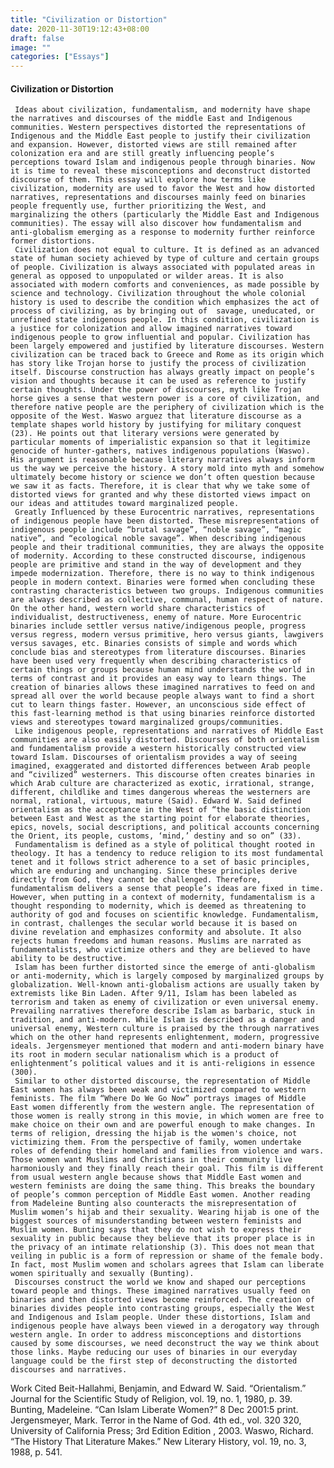 ```yaml
---
title: "Civilization or Distortion"
date: 2020-11-30T19:12:43+08:00
draft: false
image: ""
categories: ["Essays"]
---
```


####   Civilization or Distortion

     Ideas about civilization, fundamentalism, and modernity have shape the narratives and discourses of the middle East and Indigenous communities. Western perspectives distorted the representations of Indigenous and the Middle East people to justify their civilization and expansion. However, distorted views are still remained after colonization era and are still greatly influencing people’s perceptions toward Islam and indigenous people through binaries. Now it is time to reveal these misconceptions and deconstruct distorted discourse of them. This essay will explore how terms like civilization, modernity are used to favor the West and how distorted narratives, representations and discourses mainly feed on binaries people frequently use, further prioritizing the West, and marginalizing the others (particularly the Middle East and Indigenous communities). The essay will also discover how fundamentalism and anti-globalism emerging as a response to modernity further reinforce former distortions.
     Civilization does not equal to culture. It is defined as an advanced state of human society achieved by type of culture and certain groups of people. Civilization is always associated with populated areas in general as opposed to unpopulated or wilder areas. It is also associated with modern comforts and conveniences, as made possible by science and technology. Civilization throughout the whole colonial history is used to describe the condition which emphasizes the act of process of civilizing, as by bringing out of  savage, uneducated, or unrefined state indigenous people. In this condition, civilization is a justice for colonization and allow imagined narratives toward indigenous people to grow influential and popular. Civilization has been largely empowered and justified by literature discourses. Western civilization can be traced back to Greece and Rome as its origin which has story like Trojan horse to justify the process of civilization itself. Discourse construction has always greatly impact on people’s vision and thoughts because it can be used as reference to justify certain thoughts. Under the power of discourses, myth like Trojan horse gives a sense that western power is a core of civilization, and therefore native people are the periphery of civilization which is the opposite of the West. Waswo arguez that literature discourse as a template shapes world history by justifying for military conquest (23). He points out that literary versions were generated by particular moments of imperialistic expansion so that it legitimize genocide of hunter-gathers, natives indigenous populations (Waswo). His argument is reasonable because literary narratives always inform us the way we perceive the history. A story mold into myth and somehow ultimately become history or science we don’t often question because we saw it as facts. Therefore, it is clear that why we take some of distorted views for granted and why these distorted views impact on our ideas and attitudes toward marginalized people.
     Greatly Influenced by these Eurocentric narratives, representations of indigenous people have been distorted. These misrepresentations of indigenous people include “brutal savage”, “noble savage”, “magic native”, and “ecological noble savage”. When describing indigenous people and their traditional communities, they are always the opposite of modernity. According to these constructed discourse, indigenous people are primitive and stand in the way of development and they impede modernization. Therefore, there is no way to think indigenous people in modern context. Binaries were formed when concluding these contrasting characteristics between two groups. Indigenous communities are always described as collective, communal, human respect of nature. On the other hand, western world share characteristics of individualist, destructiveness, enemy of nature. More Eurocentric binaries include settler versus native/indigenous people, progress versus regress, modern versus primitive, hero versus giants, lawgivers versus savages, etc. Binaries consists of simple and words which conclude bias and stereotypes from literature discourses. Binaries have been used very frequently when describing characteristics of certain things or groups because human mind understands the world in terms of contrast and it provides an easy way to learn things. The creation of binaries allows these imagined narratives to feed on and spread all over the world because people always want to find a short cut to learn things faster. However, an unconscious side effect of this fast-learning method is that using binaries reinforce distorted views and stereotypes toward marginalized groups/communities.
     Like indigenous people, representations and narratives of Middle East communities are also easily distorted. Discourses of both orientalism and fundamentalism provide a western historically constructed view toward Islam. Discourses of orientalism provides a way of seeing imagined, exaggerated and distorted differences between Arab people and “civilized” westerners. This discourse often creates binaries in which Arab culture are characterized as exotic, irrational, strange, different, childlike and times dangerous whereas the westerners are normal, rational, virtuous, mature (Said). Edward W. Said defined orientalism as the acceptance in the West of “the basic distinction between East and West as the starting point for elaborate theories, epics, novels, social descriptions, and political accounts concerning the Orient, its people, customs, ‘mind,’ destiny and so on” (33).
     Fundamentalism is defined as a style of political thought rooted in theology. It has a tendency to reduce religion to its most fundamental tenet and it follows strict adherence to a set of basic principles, which are enduring and unchanging. Since these principles derive directly from God, they cannot be challenged. Therefore, fundamentalism delivers a sense that people’s ideas are fixed in time. However, when putting in a context of modernity, fundamentalism is a thought responding to modernity, which is deemed as threatening to authority of god and focuses on scientific knowledge. Fundamentalism, in contrast, challenges the secular world because it is based on divine revelation and emphasizes conformity and absolute. It also rejects human freedoms and human reasons. Muslims are narrated as fundamentalists, who victimize others and they are believed to have ability to be destructive.
     Islam has been further distorted since the emerge of anti-globalism or anti-modernity, which is largely composed by marginalized groups by globalization. Well-known anti-globalism actions are usually taken by extremists like Bin Laden. After 9/11, Islam has been labeled as terrorism and taken as enemy of civilization or even universal enemy. Prevailing narratives therefore describe Islam as barbaric, stuck in tradition, and anti-modern. While Islam is described as a danger and universal enemy, Western culture is praised by the through narratives which on the other hand represents enlightenment, modern, progressive ideals. Jergensmeyer mentioned that modern and anti-modern binary have its root in modern secular nationalism which is a product of enlightenment’s political values and it is anti-religions in essence (300).
     Similar to other distorted discourse, the representation of Middle East women has always been weak and victimized compared to western feminists. The film “Where Do We Go Now” portrays images of Middle East women differently from the western angle. The representation of those women is really strong in this movie, in which women are free to make choice on their own and are powerful enough to make changes. In terms of religion, dressing the hijab is the women's choice, not victimizing them. From the perspective of family, women undertake roles of defending their homeland and families from violence and wars. Those women want Muslims and Christians in their community live harmoniously and they finally reach their goal. This film is different from usual western angle because shows that Middle East women and western feminists are doing the same thing. This breaks the boundary of people’s common perception of Middle East women. Another reading from Madeleine Bunting also counteracts the misrepresentation of Muslim women’s hijab and their sexuality. Wearing hijab is one of the biggest sources of misunderstanding between western feminists and Muslim women. Bunting says that they do not wish to express their sexuality in public because they believe that its proper place is in the privacy of an intimate relationship (3). This does not mean that veiling in public is a form of repression or shame of the female body. In fact, most Muslim women and scholars agrees that Islam can liberate women spiritually and sexually (Bunting).
     Discourses construct the world we know and shaped our perceptions toward people and things. These imagined narratives usually feed on binaries and then distorted views become reinforced. The creation of binaries divides people into contrasting groups, especially the West and Indigenous and Islam people. Under these distortions, Islam and indigenous people have always been viewed in a derogatory way through western angle. In order to address misconceptions and distortions caused by some discourses, we need deconstruct the way we think about those links. Maybe reducing our uses of binaries in our everyday language could be the first step of deconstructing the distorted discourses and narratives.









Work Cited
Beit-Hallahmi, Benjamin, and Edward W. Said. “Orientalism.” Journal for the Scientific Study of Religion, vol. 19, no. 1, 1980, p. 39.
Bunting, Madeleine. “Can Islam Liberate Women?” 8 Dec 2001:5 print.
Jergensmeyer, Mark. Terror in the Name of God. 4th ed., vol. 320 320, University of California Press; 3rd Edition Edition , 2003.
Waswo, Richard. “The History That Literature Makes.” New Literary History, vol. 19, no. 3, 1988, p. 541.

